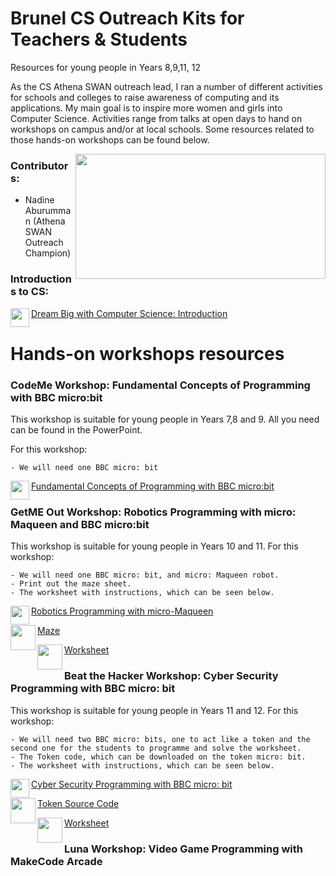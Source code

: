 # Brunel CS Outreach Kits for Teachers & Students

Resources for young people in Years 8,9,11, 12

As the CS Athena SWAN outreach lead, I ran a number of different activities for schools and colleges to raise awareness of computing and its applications. My main goal is to inspire more women and girls into Computer Science. Activities range from talks at open days to hand on workshops on campus and/or at local schools. Some resources related to those hands-on workshops can be found below.


<img align="right" width="400" height="200" src="https://github.com/NadineAB/Brunel-CS-Outreach-Kits/assets/7339533/e67b6807-9bf8-48fb-a71f-2370a61927da">

### Contributors: 
- Nadine Aburumman (Athena SWAN Outreach Champion)

### Introductions to CS:
<img align="left" width="30" height="30" src="https://github.com/NadineAB/Brunel-CS-Outreach-Kits/assets/7339533/6dff3979-958f-4414-8800-1c96b00b61e1">  

<a href="https://github.com/NadineAB/Brunel-CS-Outreach-Kits/blob/main/Introduction/Dream%20Big%20with%20Computer%20Science.pdf" target="_blank">Dream Big with Computer Science: Introduction</a>

# Hands-on workshops resources

### CodeMe Workshop: Fundamental Concepts of Programming with BBC micro:bit

This workshop is suitable for young people in Years 7,8 and 9. All you need can be found in the PowerPoint.

For this workshop:

    - We will need one BBC micro: bit

<img align="left" width="30" height="30" src="https://github.com/NadineAB/Brunel-CS-Outreach-Kits/assets/7339533/6dff3979-958f-4414-8800-1c96b00b61e1">   


<a href="https://github.com/NadineAB/Brunel-CS-Outreach-Kits/blob/main/Fundamental%20Concepts%20of%20Programming/CodeMe%20Workshop%20with%20BBC%20micro-%20bit.pdf" target="_blank">Fundamental Concepts of Programming with BBC micro:bit</a>


### GetME Out Workshop: Robotics Programming with micro: Maqueen and BBC micro:bit

This workshop is suitable for young people in Years 10 and 11. For this workshop:

    - We will need one BBC micro: bit, and micro: Maqueen robot.
    - Print out the maze sheet.
    - The worksheet with instructions, which can be seen below.

<img align="left" width="30" height="30" src="https://github.com/NadineAB/Brunel-CS-Outreach-Kits/assets/7339533/6dff3979-958f-4414-8800-1c96b00b61e1">   

<a href="https://github.com/NadineAB/Brunel-CS-Outreach-Kits/blob/main/Robotics%20Workshop/GetME%20Out%20Workshop-%20Robotics%20Programming%20with%20micro-Maqueen.pdf" target="_blank">Robotics Programming with micro-Maqueen</a>

<img align="left" width="40" height="40" src="https://github.com/NadineAB/Brunel-CS-Outreach-Kits/assets/7339533/1d892b98-6985-406f-8b8a-528506167a8f">   

<a href="Robotics Workshop/Maze_Challenge.pdf" target="_blank">Maze</a>

<img align="left" width="40" height="40" src="https://github.com/NadineAB/Brunel-CS-Outreach-Kits/assets/7339533/8c297580-bd7a-4a6b-bcaa-1721fe26f782">   

<a href="Robotics Workshop/OutoftheMaze-SupportSheet.pdf" target="_blank">Worksheet</a>




### Beat the Hacker Workshop: Cyber Security Programming with BBC micro: bit

This workshop is suitable for young people in Years 11 and 12. For this workshop:

    - We will need two BBC micro: bits, one to act like a token and the second one for the students to programme and solve the worksheet.
    - The Token code, which can be downloaded on the token micro: bit.
    - The worksheet with instructions, which can be seen below.
  

<img align="left" width="30" height="30" src="https://github.com/NadineAB/Brunel-CS-Outreach-Kits/assets/7339533/6dff3979-958f-4414-8800-1c96b00b61e1">   


<a href="https://github.com/NadineAB/Brunel-CS-Outreach-Kits/blob/main/Cyber%20Security%20Workshop/Cyber%20Security%20Programming%20Workshop.pdf" target="_blank">Cyber Security Programming with BBC micro: bit</a>

<img align="left" width="40" height="40" src="https://github.com/NadineAB/Brunel-CS-Outreach-Kits/assets/7339533/468172df-64d7-4ca0-9204-75b01b5dc982">   

<a href="https://github.com/NadineAB/Brunel-CS-Outreach-Kits/tree/main/Cyber Security Workshop/Beat the Hacker_Code" target="_blank">Token Source Code</a>


<img align="left" width="40" height="40" src="https://github.com/NadineAB/Brunel-CS-Outreach-Kits/assets/7339533/8c297580-bd7a-4a6b-bcaa-1721fe26f782">   

<a href="Cyber Security Workshop/Beat the Hacker-SupportSheet.pdf" target="_blank">Worksheet</a>

### Luna Workshop: Video Game Programming with MakeCode Arcade


